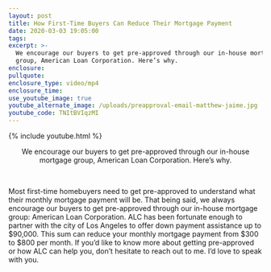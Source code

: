 ```yaml
---
layout: post
title: How First-Time Buyers Can Reduce Their Mortgage Payment
date: 2020-03-03 19:05:00
tags:
excerpt: >-
  We encourage our buyers to get pre-approved through our in-house mortgage
  group, American Loan Corporation. Here’s why.
enclosure:
pullquote:
enclosure_type: video/mp4
enclosure_time:
use_youtube_image: true
youtube_alternate_image: /uploads/preapproval-email-matthew-jaime.jpg
youtube_code: TNItBVIqzMI
---
```


{% include youtube.html %}

<center>We encourage our buyers to get pre-approved through our in-house mortgage group, American Loan Corporation. Here&rsquo;s why.</center>

&nbsp;

Most first-time homebuyers need to get pre-approved to understand what their monthly mortgage payment will be. That being said, we always encourage our buyers to get pre-approved through our in-house mortgage group: American Loan Corporation. ALC has been fortunate enough to partner with the city of Los Angeles to offer down payment assistance up to $90,000. This sum can reduce your monthly mortgage payment from $300 to $800 per month. If you’d like to know more about getting pre-approved or how ALC can help you, don’t hesitate to reach out to me. I’d love to speak with you.&nbsp;